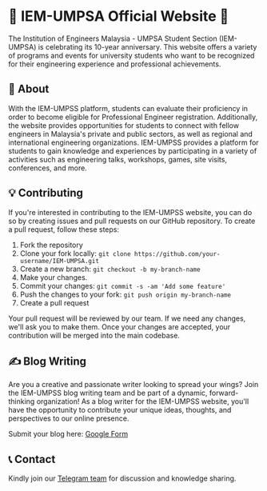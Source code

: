 # 🌟 IEM-UMPSA Official Website 🌟

The Institution of Engineers Malaysia - UMPSA Student Section (IEM-UMPSA) is celebrating its 10-year anniversary. This website offers a variety of programs and events for university students who want to be recognized for their engineering experience and professional achievements.

## 🚀 About

With the IEM-UMPSS platform, students can evaluate their proficiency in order to become eligible for Professional Engineer registration. Additionally, the website provides opportunities for students to connect with fellow engineers in Malaysia's private and public sectors, as well as regional and international engineering organizations. IEM-UMPSS provides a platform for students to gain knowledge and experiences by participating in a variety of activities such as engineering talks, workshops, games, site visits, conferences, and more.

## 💡 Contributing

If you're interested in contributing to the IEM-UMPSS website, you can do so by creating issues and pull requests on our GitHub repository. To create a pull request, follow these steps:

1. Fork the repository
2. Clone your fork locally: `git clone https://github.com/your-username/IEM-UMPSA.git`
3. Create a new branch: `git checkout -b my-branch-name`
4. Make your changes.
5. Commit your changes: `git commit -s -am 'Add some feature'`
6. Push the changes to your fork: `git push origin my-branch-name`
7. Create a pull request

Your pull request will be reviewed by our team. If we need any changes, we'll ask you to make them. Once your changes are accepted, your contribution will be merged into the main codebase.

## ✍️ Blog Writing

Are you a creative and passionate writer looking to spread your wings? Join the IEM-UMPSS blog writing team and be part of a dynamic, forward-thinking organization! As a blog writer for the IEM-UMPSS website, you'll have the opportunity to contribute your unique ideas, thoughts, and perspectives to our online presence.

Submit your blog here: [Google Form](https://forms.gle/wZ8FgrdM1oBcZh2N8)

## 📞 Contact

Kindly join our [Telegram team](https://t.me/+NcP39ZKM1nI2NDJl) for discussion and knowledge sharing.